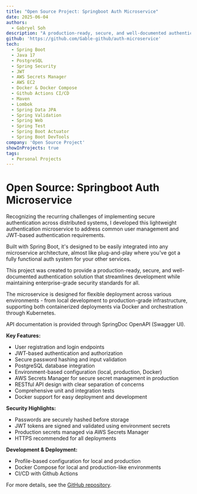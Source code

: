 ```yaml
---
title: "Open Source Project: Springboot Auth Microservice"
date: 2025-06-04
authors:
  - Gabryel Soh
description: "A production-ready, secure, and well-documented authentication microservice built with Spring Boot, designed for easy integration into microservice architectures."
github: 'https://github.com/Gable-github/auth-microservice'
tech:
  - Spring Boot
  - Java 17
  - PostgreSQL
  - Spring Security
  - JWT
  - AWS Secrets Manager
  - AWS EC2
  - Docker & Docker Compose
  - Github Actions CI/CD
  - Maven
  - Lombok
  - Spring Data JPA
  - Spring Validation
  - Spring Web
  - Spring Test
  - Spring Boot Actuator
  - Spring Boot DevTools
company: 'Open Source Project'
showInProjects: true
tags:
  - Personal Projects
---
```


# Open Source: Springboot Auth Microservice

Recognizing the recurring challenges of implementing secure authentication across distributed systems, I developed this lightweight authentication microservice to address common user management and JWT-based authentication requirements.

Built with Spring Boot, it's designed to be easily integrated into any microservice architecture, almost like plug-and-play where you've got a fully functional auth system for your other services.

This project was created to provide a production-ready, secure, and well-documented authentication solution that streamlines development while maintaining enterprise-grade security standards for all.

The microservice is designed for flexible deployment across various environments - from local development to production-grade infrastructure, supporting both containerized deployments via Docker and orchestration through Kubernetes.

API documentation is provided through SpringDoc OpenAPI (Swagger UI).

**Key Features:**

- User registration and login endpoints
- JWT-based authentication and authorization
- Secure password hashing and input validation
- PostgreSQL database integration
- Environment-based configuration (local, production, Docker)
- AWS Secrets Manager for secure secret management in production
- RESTful API design with clear separation of concerns
- Comprehensive unit and integration tests
- Docker support for easy deployment and development

**Security Highlights:**

- Passwords are securely hashed before storage
- JWT tokens are signed and validated using environment secrets
- Production secrets managed via AWS Secrets Manager
- HTTPS recommended for all deployments

**Development & Deployment:**

- Profile-based configuration for local and production
- Docker Compose for local and production-like environments
- CI/CD with Github Actions

For more details, see the [GitHub repository](https://github.com/Gable-github/auth-microservice). 